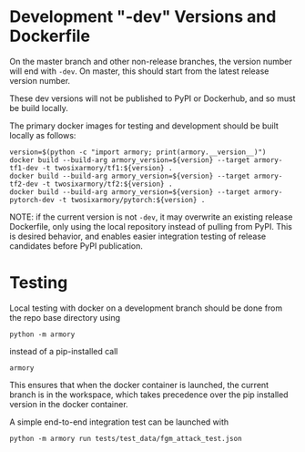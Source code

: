 # Development "-dev" Versions and Dockerfile

On the master branch and other non-release branches, the version number will end with `-dev`.
On master, this should start from the latest release version number.

These dev versions will not be published to PyPI or Dockerhub, and so must be build locally.

The primary docker images for testing and development should be built locally as follows:
```
version=$(python -c "import armory; print(armory.__version__)")
docker build --build-arg armory_version=${version} --target armory-tf1-dev -t twosixarmory/tf1:${version} .
docker build --build-arg armory_version=${version} --target armory-tf2-dev -t twosixarmory/tf2:${version} .
docker build --build-arg armory_version=${version} --target armory-pytorch-dev -t twosixarmory/pytorch:${version} .
```
NOTE: if the current version is not `-dev`, it may overwrite an existing release Dockerfile,
only using the local repository instead of pulling from PyPI. This is desired behavior,
and enables easier integration testing of release candidates before PyPI publication.

# Testing

Local testing with docker on a development branch should be done from the repo base directory using
```
python -m armory
```
instead of a pip-installed call
```
armory
```

This ensures that when the docker container is launched, the current branch is in the workspace,
which takes precedence over the pip installed version in the docker container.

A simple end-to-end integration test can be launched with
```
python -m armory run tests/test_data/fgm_attack_test.json
```
